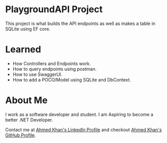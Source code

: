 # PlaygroundAPI Project 

This project is what builds the API endpoints as well as makes a table in SQLite using EF core. 

# Learned 

* How Controllers and Endpoints work.
* How to query endpoints using postman.
* How to use SwaggerUI. 
* How to add a POCO/Model using SQLite and DbContext.

# About Me

I work as a software developer and student. I am Aspiring to become a better .NET Developer.  

Contact me at [Ahmed Khan's LinkedIn Profile](https://www.linkedin.com/in/ahmedkhansoftware/) and checkout  [Ahmed Khan's GitHub Profile](https://github.com/ahmedkhansoftware).